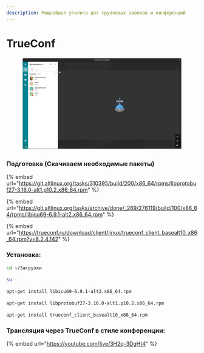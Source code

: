 ```yaml
---
description: Мощнейшая утилита для групповых звонков и конференций
---
```


# TrueConf

<figure><img src="../../.gitbook/assets/Снимок экрана от 2023-06-10 10-57-47.png" alt=""><figcaption></figcaption></figure>

### Подготовка (Скачиваем необходимые пакеты)

{% embed url="https://git.altlinux.org/tasks/310395/build/200/x86_64/rpms/libprotobuf27-3.16.0-alt1.p10.2.x86_64.rpm" %}

{% embed url="https://git.altlinux.org/tasks/archive/done/_269/276119/build/100/x86_64/rpms/libicu69-6.9.1-alt2.x86_64.rpm" %}

{% embed url="https://trueconf.ru/download/client/linux/trueconf_client_basealt10_x86_64.rpm?v=8.2.4.142" %}

### Установка:

```bash
cd ~/Загрузки
```

```bash
su -
```

```bash
apt-get install libicu69-6.9.1-alt2.x86_64.rpm
```

```bash
apt-get install libprotobuf27-3.16.0-alt1.p10.2.x86_64.rpm
```

```bash
apt-get install trueconf_client_basealt10_x86_64.rpm
```

### Трансляция через TrueConf в стиле конференции:

{% embed url="https://youtube.com/live/3H2q-3DgHt4" %}
